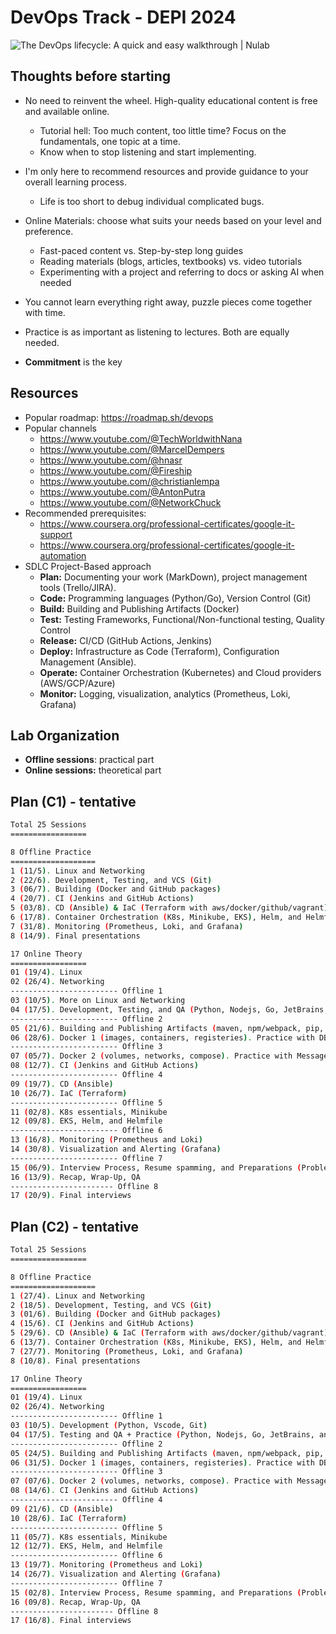 # DevOps Track - DEPI 2024

![The DevOps lifecycle: A quick and easy walkthrough | Nulab](https://cacoo.com/wp-app/uploads/2021/06/continuous-development-visual.png)

## Thoughts before starting

- No need to reinvent the wheel. High-quality educational content is free and available online.
  - Tutorial hell: Too much content, too little time? Focus on the fundamentals, one topic at a time.
  - Know when to stop listening and start implementing.
- I'm only here to recommend resources and provide guidance to your overall learning process.
  - Life is too short to debug individual complicated bugs.

- Online Materials: choose what suits your needs based on your level and preference.
  - Fast-paced content vs. Step-by-step long guides
  - Reading materials (blogs, articles, textbooks) vs. video tutorials
  - Experimenting with a project and referring to docs or asking AI when needed
- You cannot learn everything right away, puzzle pieces come together with time.
- Practice is as important as listening to lectures. Both are equally needed.
- **Commitment** is the key

## Resources

- Popular roadmap: https://roadmap.sh/devops
- Popular channels
  - https://www.youtube.com/@TechWorldwithNana
  - https://www.youtube.com/@MarcelDempers
  - https://www.youtube.com/@hnasr
  - https://www.youtube.com/@Fireship
  - https://www.youtube.com/@christianlempa
  - https://www.youtube.com/@AntonPutra
  - https://www.youtube.com/@NetworkChuck
- Recommended prerequisites:
  - https://www.coursera.org/professional-certificates/google-it-support
  - https://www.coursera.org/professional-certificates/google-it-automation
- SDLC Project-Based approach
  - **Plan:** Documenting your work (MarkDown), project management tools (Trello/JIRA).
  - **Code:** Programming languages (Python/Go), Version Control (Git)
  - **Build:** Building and Publishing Artifacts (Docker)
  - **Test:** Testing Frameworks, Functional/Non-functional testing, Quality Control
  - **Release:** CI/CD (GitHub Actions, Jenkins)
  - **Deploy:** Infrastructure as Code (Terraform), Configuration Management (Ansible).
  - **Operate:** Container Orchestration (Kubernetes) and Cloud providers (AWS/GCP/Azure)
  - **Monitor:** Logging, visualization, analytics (Prometheus, Loki, Grafana)

## Lab Organization

- **Offline sessions**: practical part
- **Online sessions:** theoretical part

## Plan (C1) - tentative

```bash
Total 25 Sessions
=================

8 Offline Practice
===================
1 (11/5). Linux and Networking
2 (22/6). Development, Testing, and VCS (Git)
3 (06/7). Building (Docker and GitHub packages)
4 (20/7). CI (Jenkins and GitHub Actions)
5 (03/8). CD (Ansible) & IaC (Terraform with aws/docker/github/vagrant)
6 (17/8). Container Orchestration (K8s, Minikube, EKS), Helm, and Helmfile
7 (31/8). Monitoring (Prometheus, Loki, and Grafana)
8 (14/9). Final presentations

17 Online Theory
=================
01 (19/4). Linux
02 (26/4). Networking
------------------------ Offline 1
03 (10/5). More on Linux and Networking
04 (17/5). Development, Testing, and QA (Python, Nodejs, Go, JetBrains, and more on Git)
------------------------ Offline 2
05 (21/6). Building and Publishing Artifacts (maven, npm/webpack, pip, make, dep)
06 (28/6). Docker 1 (images, containers, registeries). Practice with DBs
------------------------ Offline 3
07 (05/7). Docker 2 (volumes, networks, compose). Practice with Message Queues
08 (12/7). CI (Jenkins and GitHub Actions)
------------------------ Offline 4
09 (19/7). CD (Ansible)
10 (26/7). IaC (Terraform)
------------------------ Offline 5
11 (02/8). K8s essentials, Minikube
12 (09/8). EKS, Helm, and Helmfile
------------------------ Offline 6
13 (16/8). Monitoring (Prometheus and Loki)
14 (30/8). Visualization and Alerting (Grafana)
------------------------ Offline 7
15 (06/9). Interview Process, Resume spamming, and Preparations (Problem Solving)
16 (13/9). Recap, Wrap-Up, QA
----------------------- Offline 8
17 (20/9). Final interviews
```



## Plan (C2) - tentative

```bash
Total 25 Sessions
=================

8 Offline Practice
===================
1 (27/4). Linux and Networking
2 (18/5). Development, Testing, and VCS (Git)
3 (01/6). Building (Docker and GitHub packages)
4 (15/6). CI (Jenkins and GitHub Actions)
5 (29/6). CD (Ansible) & IaC (Terraform with aws/docker/github/vagrant)
6 (13/7). Container Orchestration (K8s, Minikube, EKS), Helm, and Helmfile
7 (27/7). Monitoring (Prometheus, Loki, and Grafana)
8 (10/8). Final presentations

17 Online Theory
=================
01 (19/4). Linux
02 (26/4). Networking
------------------------ Offline 1
03 (10/5). Development (Python, Vscode, Git)
04 (17/5). Testing and QA + Practice (Python, Nodejs, Go, JetBrains, and more on Git)
------------------------ Offline 2
05 (24/5). Building and Publishing Artifacts (maven, npm/webpack, pip, make, dep)
06 (31/5). Docker 1 (images, containers, registeries). Practice with DBs
------------------------ Offline 3
07 (07/6). Docker 2 (volumes, networks, compose). Practice with Message Queues
08 (14/6). CI (Jenkins and GitHub Actions)
------------------------ Offline 4
09 (21/6). CD (Ansible)
10 (28/6). IaC (Terraform)
------------------------ Offline 5
11 (05/7). K8s essentials, Minikube
12 (12/7). EKS, Helm, and Helmfile
------------------------ Offline 6
13 (19/7). Monitoring (Prometheus and Loki)
14 (26/7). Visualization and Alerting (Grafana)
------------------------ Offline 7
15 (02/8). Interview Process, Resume spamming, and Preparations (Problem Solving)
16 (09/8). Recap, Wrap-Up, QA
----------------------- Offline 8
17 (16/8). Final interviews

```

